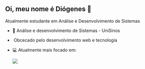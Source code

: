 ## Oi, meu nome é Diógenes 👋
Atualmente estudante em Análise e Desenvolvimento de Sistemas

- &#128210; Análise e desenvolvimento de Sistemas - UniSinos

- &#8205; Obcecado pelo desenvolvimento web e tecnologia

- &#128187; Atualmente mais focado em:

  <img width-50 height-50 src="https://cdn.jsdelivr.net/gh/devicons/devicon@latest/icons/html5/html5-original.svg" />
